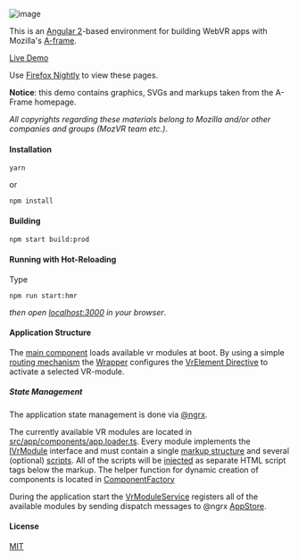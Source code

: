 ![image](http://imageup.info/upload/big/2016/07/14/57881762015e8.png)

This is an [Angular 2](https://angular.io/)-based environment for building WebVR apps with Mozilla's [A-frame](https://aframe.io/).

[Live Demo](http://brakmic.com/demos/vrdemo/)

Use [Firefox Nightly](https://www.mozilla.org/en-US/firefox/channel/desktop/#nightly) to view these pages.

**Notice**: this demo contains graphics, SVGs and markups taken from the A-Frame homepage. 

*All copyrights regarding these materials belong to Mozilla and/or other companies and groups (MozVR team etc.)*.

#### Installation

```
yarn 
```

or

```
npm install
```

#### Building 
```
npm start build:prod 
```

#### Running with Hot-Reloading 
Type
```
npm run start:hmr 
```
*then open [localhost:3000](http://localhost:3000) in your browser*.

#### Application Structure 

The [main component](https://github.com/brakmic/Angular_VRDemo/blob/master/src/app/components/app.component.ts) loads available vr modules at boot. By using a simple [routing mechanism](https://github.com/brakmic/Angular_VRDemo/blob/master/src/app/components/app.routes.ts) the [Wrapper](https://github.com/brakmic/Angular_VRDemo/blob/master/src/app/components/shared/wrapper/wrapper.component.ts) configures the [VrElement Directive](https://github.com/brakmic/Angular_VRDemo/blob/master/src/app/components/shared/vr-element/vr-element.directive.ts) to activate a selected VR-module.


##### State Management

The application state management is done via [@ngrx](https://github.com/ngrx/ngrx.github.io). 

The currently available VR modules are located in [src/app/components/app.loader.ts](https://github.com/brakmic/Angular_VRDemo/blob/master/src/app/components/app.loader.ts). Every module implements the [IVrModule](https://github.com/brakmic/Angular_VRDemo/blob/master/src/app/interfaces/declarations/IVrModule.ts) interface and must contain a single [markup structure](https://github.com/brakmic/Angular_VRDemo/blob/master/src/app/interfaces/declarations/IVrModule.ts#L7) and several (optional) [scripts](https://github.com/brakmic/Angular_VRDemo/blob/master/src/app/interfaces/declarations/IVrModule.ts#L8). All of the scripts will be [injected](https://github.com/brakmic/Angular_VRDemo/blob/master/src/app/components/shared/vr-element/vr-element.directive.ts) as separate HTML script tags below the markup. The helper function for dynamic creation of components is located in [ComponentFactory](https://github.com/brakmic/Angular_VRDemo/blob/master/src/app/helpers/component-factory/component-factory.ts)

During the application start the [VrModuleService](https://github.com/brakmic/Angular_VRDemo/blob/master/src/app/services/vr-module/vr-module.service.ts) registers all of the available modules by sending dispatch messages to @ngrx [AppStore](https://github.com/brakmic/Angular_VRDemo/blob/master/src/app/stores/app/app.store.ts). 

#### License 

[MIT](https://github.com/brakmic/Angular_VRDemo/blob/master/LICENSE)

